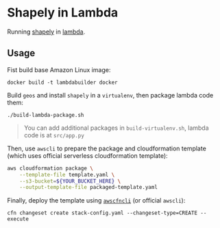 # Shapely in Lambda

Running [shapely](https://github.com/Toblerity/Shapely) in [lambda](https://aws.amazon.com/lambda).

## Usage 

Fist build base Amazon Linux image:

	docker build -t lambdabuilder docker


Build `geos` and install `shapely` in a `virtualenv`, then package lambda code them:

	./build-lambda-package.sh

> You can add additional packages in `build-virtualenv.sh`,
> lambda code is at `src/app.py`

Then, use `awscli` to prepare the package and cloudformation template (which uses official serverless cloudformation template):

```bash
aws cloudformation package \
    --template-file template.yaml \
    --s3-bucket=${YOUR_BUCKET_HERE} \
    --output-template-file packaged-template.yaml
```

Finally, deploy the template using [`awscfncli`](https://pypi.python.org/pypi/awscfncli) (or official `awscli`):

	cfn changeset create stack-config.yaml --changeset-type=CREATE --execute


